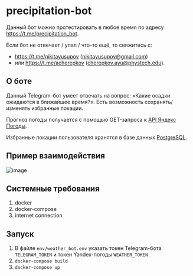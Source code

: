 # precipitation-bot
Данный бот можно протестировать в любое время по адресу https://t.me/precipitation_bot.

Если бот не отвечает / упал / что-то ещё, то свяжитесь с:
* https://t.me/nikitayusupov (nikitayusupov@gmail.com) 
* или https://t.me/acherepkov (cherepkov.ayu@phystech.edu).

## О боте
Данный Telegram-бот умеет отвечать на вопроc: «Какие осадки ожидаются в ближайшее время?». Есть возможность сохранять/изменять избранные локации.

Прогноз погоды получается с помощью GET-запроса к [API Яндекс Погоды](https://yandex.ru/dev/weather/doc/dg/concepts/forecast-test.html).

Избранные локации пользователя хранятся в базе данных [PostgreSQL](https://hub.docker.com/_/postgres).

## Пример взаимодействия
![image](https://user-images.githubusercontent.com/11422372/209538103-89106755-5537-46cc-985b-f18b920763eb.png)


## Системные требования
1. docker
2. docker-compose
3. internet connection

## Запуск
1. В файле `env/weather_bot.env` указать токен Telegram-бота `TELEGRAM_TOKEN` и токен Yandex-погоды `WEATHER_TOKEN`
2. `docker-compose build`
3. `docker-compose up`
